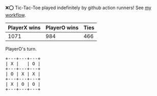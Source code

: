 :x::o: Tic-Tac-Toe played indefinitely by github action runners! See [my workflow](.github/workflows/play.yaml).

|PlayerX wins|PlayerO wins|Ties|
|-|-|-|
|1071|984|466|

PlayerO's turn.

<pre>
+---+---+---+
| X |   | O |
+---+---+---+
| O | X | X |
+---+---+---+
| X | O | O |
+---+---+---+
</pre>